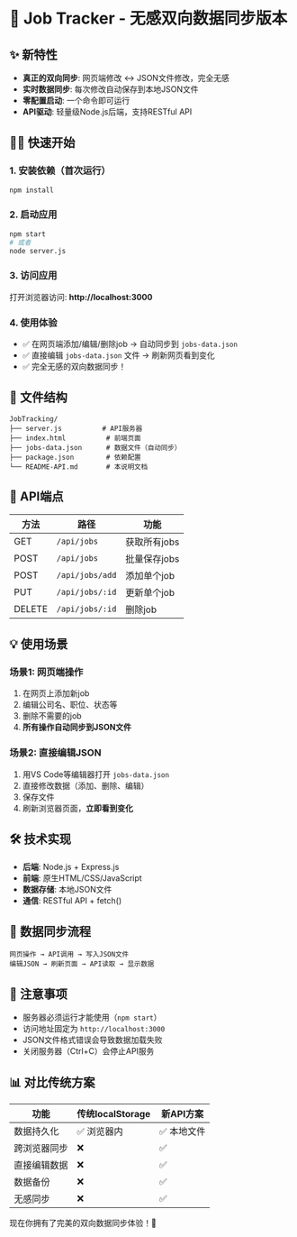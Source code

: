 # 🚀 Job Tracker - 无感双向数据同步版本

## ✨ 新特性
- **真正的双向同步**: 网页端修改 ↔ JSON文件修改，完全无感
- **实时数据同步**: 每次修改自动保存到本地JSON文件
- **零配置启动**: 一个命令即可运行
- **API驱动**: 轻量级Node.js后端，支持RESTful API

## 🏃‍♂️ 快速开始

### 1. 安装依赖（首次运行）
```bash
npm install
```

### 2. 启动应用
```bash
npm start
# 或者
node server.js
```

### 3. 访问应用
打开浏览器访问: **http://localhost:3000**

### 4. 使用体验
- ✅ 在网页端添加/编辑/删除job → 自动同步到 `jobs-data.json`
- ✅ 直接编辑 `jobs-data.json` 文件 → 刷新网页看到变化
- ✅ 完全无感的双向数据同步！

## 📁 文件结构
```
JobTracking/
├── server.js          # API服务器
├── index.html          # 前端页面
├── jobs-data.json      # 数据文件（自动同步）
├── package.json        # 依赖配置
└── README-API.md       # 本说明文档
```

## 🔧 API端点
| 方法 | 路径 | 功能 |
|------|------|------|
| GET | `/api/jobs` | 获取所有jobs |
| POST | `/api/jobs` | 批量保存jobs |
| POST | `/api/jobs/add` | 添加单个job |
| PUT | `/api/jobs/:id` | 更新单个job |
| DELETE | `/api/jobs/:id` | 删除job |

## 💡 使用场景

### 场景1: 网页端操作
1. 在网页上添加新job
2. 编辑公司名、职位、状态等
3. 删除不需要的job
4. **所有操作自动同步到JSON文件**

### 场景2: 直接编辑JSON
1. 用VS Code等编辑器打开 `jobs-data.json`
2. 直接修改数据（添加、删除、编辑）
3. 保存文件
4. 刷新浏览器页面，**立即看到变化**

## 🛠️ 技术实现
- **后端**: Node.js + Express.js
- **前端**: 原生HTML/CSS/JavaScript  
- **数据存储**: 本地JSON文件
- **通信**: RESTful API + fetch()

## 🔄 数据同步流程
```
网页操作 → API调用 → 写入JSON文件
编辑JSON → 刷新页面 → API读取 → 显示数据
```

## 🚨 注意事项
- 服务器必须运行才能使用（`npm start`）
- 访问地址固定为 `http://localhost:3000`
- JSON文件格式错误会导致数据加载失败
- 关闭服务器（Ctrl+C）会停止API服务

## 📊 对比传统方案
| 功能 | 传统localStorage | 新API方案 |
|------|------------------|-----------|
| 数据持久化 | ✅ 浏览器内 | ✅ 本地文件 |
| 跨浏览器同步 | ❌ | ✅ |
| 直接编辑数据 | ❌ | ✅ |
| 数据备份 | ❌ | ✅ |
| 无感同步 | ❌ | ✅ |

现在你拥有了完美的双向数据同步体验！🎉